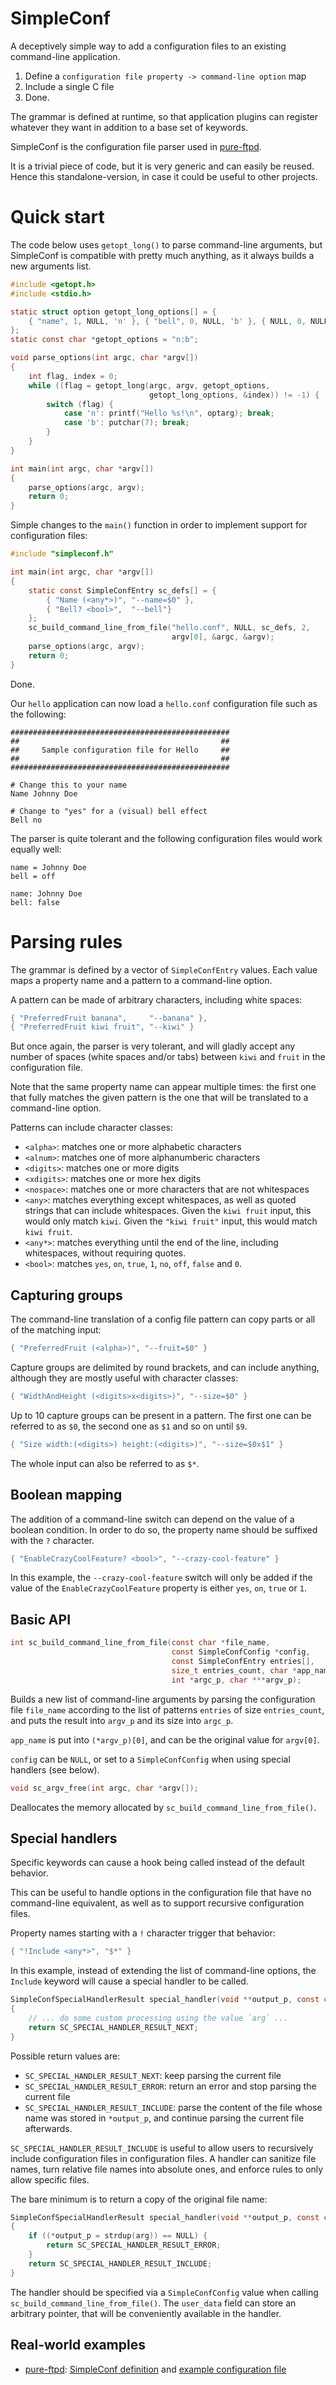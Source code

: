 SimpleConf
==========

A deceptively simple way to add a configuration files to an existing
command-line application.

1. Define a `configuration file property -> command-line option` map
2. Include a single C file
3. Done.

The grammar is defined at runtime, so that application plugins can
register whatever they want in addition to a base set of keywords.

SimpleConf is the configuration file parser used in
[pure-ftpd](https://github.com/jedisct1/pure-ftpd).

It is a trivial piece of code, but it is very generic and can easily be reused.
Hence this standalone-version, in case it could be useful to other
projects.

Quick start
===========

The code below uses `getopt_long()` to parse command-line arguments, but SimpleConf
is compatible with pretty much anything, as it always builds a new arguments list.

```c
#include <getopt.h>
#include <stdio.h>

static struct option getopt_long_options[] = {
    { "name", 1, NULL, 'n' }, { "bell", 0, NULL, 'b' }, { NULL, 0, NULL, 0 }
};
static const char *getopt_options = "n:b";

void parse_options(int argc, char *argv[])
{
    int flag, index = 0;
    while ((flag = getopt_long(argc, argv, getopt_options,
                               getopt_long_options, &index)) != -1) {
        switch (flag) {
            case 'n': printf("Hello %s!\n", optarg); break;
            case 'b': putchar(7); break;
        }
    }
}

int main(int argc, char *argv[])
{
    parse_options(argc, argv);
    return 0;
}
```

Simple changes to the `main()` function in order to implement support for
configuration files:

```c
#include "simpleconf.h"

int main(int argc, char *argv[])
{
    static const SimpleConfEntry sc_defs[] = {
        { "Name (<any*>)", "--name=$0" },
        { "Bell? <bool>",  "--bell"}
    };
    sc_build_command_line_from_file("hello.conf", NULL, sc_defs, 2,
                                    argv[0], &argc, &argv);
    parse_options(argc, argv);
    return 0;
}
```

Done.

Our `hello` application can now load a `hello.conf` configuration file such as
the following:

```
#################################################
##                                             ##
##     Sample configuration file for Hello     ##
##                                             ##
#################################################

# Change this to your name
Name Johnny Doe

# Change to "yes" for a (visual) bell effect
Bell no
```

The parser is quite tolerant and the following configuration files would
work equally well:

```
name = Johnny Doe
bell = off
```

```
name: Johnny Doe
bell: false
```

Parsing rules
=============

The grammar is defined by a vector of `SimpleConfEntry` values. Each value maps
a property name and a pattern to a command-line option.

A pattern can be made of arbitrary characters, including white spaces:

```c
{ "PreferredFruit banana",     "--banana" },
{ "PreferredFruit kiwi fruit", "--kiwi" }
```

But once again, the parser is very tolerant, and will gladly accept any number of
spaces (white spaces and/or tabs) between `kiwi` and `fruit` in the configuration
file.

Note that the same property name can appear multiple times: the first one that
fully matches the given pattern is the one that will be translated to a command-line
option.

Patterns can include character classes:

* `<alpha>`: matches one or more alphabetic characters
* `<alnum>`: matches one of more alphanumberic characters
* `<digits>`: matches one or more digits
* `<xdigits>`: matches one or more hex digits
* `<nospace>`: matches one or more characters that are not whitespaces
* `<any>`: matches everything except whitespaces, as well as quoted strings that can include whitespaces. Given the `kiwi fruit` input, this would only match `kiwi`. Given the `"kiwi fruit"` input, this would match `kiwi fruit`.
* `<any*>`: matches everything until the end of the line, including whitespaces, without requiring quotes.
* `<bool>`: matches `yes`, `on`, `true`, `1`, `no`, `off`, `false` and `0`.

Capturing groups
----------------

The command-line translation of a config file pattern can copy parts or all
of the matching input:

```c
{ "PreferredFruit (<alpha>)", "--fruit=$0" }
```

Capture groups are delimited by round brackets, and can include anything,
although they are mostly useful with character classes:

```c
{ "WidthAndHeight (<digits>x<digits>)", "--size=$0" }
```

Up to 10 capture groups can be present in a pattern. The first one can be
referred to as `$0`, the second one as `$1` and so on until `$9`.

```c
{ "Size width:(<digits>) height:(<digits>)", "--size=$0x$1" }
```

The whole input can also be referred to as `$*`.

Boolean mapping
---------------

The addition of a command-line switch can depend on the value of a boolean
condition. In order to do so, the property name should be suffixed with the
`?` character.

```c
{ "EnableCrazyCoolFeature? <bool>", "--crazy-cool-feature" }
```

In this example, the `--crazy-cool-feature` switch will only be added if the
value of the `EnableCrazyCoolFeature` property is either `yes`, `on`, `true`
or `1`.

Basic API
---------

```c
int sc_build_command_line_from_file(const char *file_name,
                                    const SimpleConfConfig *config,
                                    const SimpleConfEntry entries[],
                                    size_t entries_count, char *app_name,
                                    int *argc_p, char ***argv_p);
```

Builds a new list of command-line arguments by parsing the configuration file
`file_name` according to the list of patterns `entries` of size `entries_count`,
and puts the result into `argv_p` and its size into `argc_p`.

`app_name` is put into `(*argv_p)[0]`, and can be the original value for `argv[0]`.

`config` can be `NULL`, or set to a `SimpleConfConfig` when using special handlers
(see below).

```c
void sc_argv_free(int argc, char *argv[]);
```

Deallocates the memory allocated by `sc_build_command_line_from_file()`.

Special handlers
----------------

Specific keywords can cause a hook being called instead of the default behavior.

This can be useful to handle options in the configuration file that have no
command-line equivalent, as well as to support recursive configuration files.

Property names starting with a `!` character trigger that behavior:

```c
{ "!Include <any*>", "$*" }
```

In this example, instead of extending the list of command-line options, the
`Include` keyword will cause a special handler to be called.

```c
SimpleConfSpecialHandlerResult special_handler(void **output_p, const char *arg, void *user_data)
{
    // ... do some custom processing using the value `arg` ...
    return SC_SPECIAL_HANDLER_RESULT_NEXT;
}
```

Possible return values are:
* `SC_SPECIAL_HANDLER_RESULT_NEXT`: keep parsing the current file
* `SC_SPECIAL_HANDLER_RESULT_ERROR`: return an error and stop parsing the
current file
* `SC_SPECIAL_HANDLER_RESULT_INCLUDE`: parse the content of the file whose name
was stored in `*output_p`, and continue parsing the current file afterwards.

`SC_SPECIAL_HANDLER_RESULT_INCLUDE` is useful to allow users to recursively
include configuration files in configuration files. A handler can sanitize
file names, turn relative file names into absolute ones, and enforce rules to
only allow specific files.

The bare minimum is to return a copy of the original file name:

```c
SimpleConfSpecialHandlerResult special_handler(void **output_p, const char *arg, void *user_data)
{
    if ((*output_p = strdup(arg)) == NULL) {
        return SC_SPECIAL_HANDLER_RESULT_ERROR;
    }
    return SC_SPECIAL_HANDLER_RESULT_INCLUDE;
}
```

The handler should be specified via a `SimpleConfConfig` value when calling
`sc_build_command_line_from_file()`. The `user_data` field can store an
arbitrary pointer, that will be conveniently available in the handler.

Real-world examples
-------------------

* [pure-ftpd](https://github.com/jedisct1/pure-ftpd):
[SimpleConf definition](https://github.com/jedisct1/dnscrypt-proxy/blob/master/src/proxy/simpleconf_dnscrypt.h) and
[example configuration file](https://github.com/jedisct1/pure-ftpd/blob/master/pure-ftpd.conf.in)
